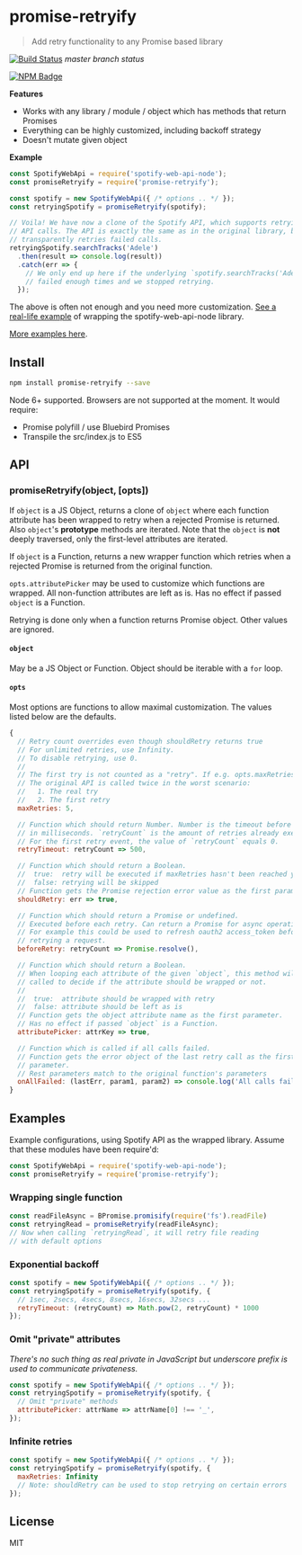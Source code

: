 # promise-retryify

> Add retry functionality to any Promise based library

[![Build Status](https://travis-ci.org/kimmobrunfeldt/promise-retryify.svg?branch=master)](https://travis-ci.org/kimmobrunfeldt/promise-retryify) *master branch status*

[![NPM Badge](https://nodei.co/npm/promise-retryify.png?downloads=true)](https://www.npmjs.com/package/promise-retryify)


**Features**

* Works with any library / module / object which has methods that return Promises
* Everything can be highly customized, including backoff strategy
* Doesn't mutate given object

**Example**

```js
const SpotifyWebApi = require('spotify-web-api-node');
const promiseRetryify = require('promise-retryify');

const spotify = new SpotifyWebApi({ /* options .. */ });
const retryingSpotify = promiseRetryify(spotify);

// Voila! We have now a clone of the Spotify API, which supports retrying of
// API calls. The API is exactly the same as in the original library, but it
// transparently retries failed calls.
retryingSpotify.searchTracks('Adele')
  .then(result => console.log(result))
  .catch(err => {
    // We only end up here if the underlying `spotify.searchTracks('Adele')`
    // failed enough times and we stopped retrying.
  });
```

The above is often not enough and you need more customization.
[See a real-life example](examples/retrying-spotify.js) of wrapping
the spotify-web-api-node library.

[More examples here](#examples).

## Install

```bash
npm install promise-retryify --save
```

Node 6+ supported. Browsers are not supported at the moment. It would require:

* Promise polyfill / use Bluebird Promises
* Transpile the src/index.js to ES5

## API

### promiseRetryify(object, [opts])

If `object` is a JS Object, returns a clone of `object` where each function attribute has been wrapped to
retry when a rejected Promise is returned. Also `object`'s **prototype**
methods are iterated. Note that the `object` is **not** deeply traversed, only
the first-level attributes are iterated.

If `object` is a Function, returns a new wrapper function which retries when a rejected Promise is returned from the original function.

`opts.attributePicker` may be used to customize
which functions are wrapped. All non-function attributes are left as is. Has no effect if passed `object` is a Function.

Retrying is done only when a function returns Promise object. Other values
are ignored.

#### `object`

May be a JS Object or Function. Object should be iterable with a `for` loop.

#### `opts`

Most options are functions to allow maximal customization. The values
listed below are the defaults.

```js
{
  // Retry count overrides even though shouldRetry returns true
  // For unlimited retries, use Infinity.
  // To disable retrying, use 0.
  //
  // The first try is not counted as a "retry". If e.g. opts.maxRetries = 1,
  // The original API is called twice in the worst scenario:
  //   1. The real try
  //   2. The first retry
  maxRetries: 5,

  // Function which should return Number. Number is the timeout before retrying
  // in milliseconds. `retryCount` is the amount of retries already executed.
  // For the first retry event, the value of `retryCount` equals 0.
  retryTimeout: retryCount => 500,

  // Function which should return a Boolean.
  //  true:  retry will be executed if maxRetries hasn't been reached yet
  //  false: retrying will be skipped
  // Function gets the Promise rejection error value as the first parameter.
  shouldRetry: err => true,

  // Function which should return a Promise or undefined.
  // Executed before each retry. Can return a Promise for async operations.
  // For example this could be used to refresh oauth2 access_token before
  // retrying a request.
  beforeRetry: retryCount => Promise.resolve(),

  // Function which should return a Boolean.
  // When looping each attribute of the given `object`, this method will be
  // called to decide if the attribute should be wrapped or not.
  //
  //  true:  attribute should be wrapped with retry
  //  false: attribute should be left as is
  // Function gets the object attribute name as the first parameter.
  // Has no effect if passed `object` is a Function.
  attributePicker: attrKey => true,

  // Function which is called if all calls failed.
  // Function gets the error object of the last retry call as the first
  // parameter.
  // Rest parameters match to the original function's parameters
  onAllFailed: (lastErr, param1, param2) => console.log('All calls failed!');
}
```

## Examples

Example configurations, using Spotify API as the wrapped library.
Assume that these modules have been require'd:

```js
const SpotifyWebApi = require('spotify-web-api-node');
const promiseRetryify = require('promise-retryify');
```

### Wrapping single function

```js
const readFileAsync = BPromise.promisify(require('fs').readFile)
const retryingRead = promiseRetryify(readFileAsync);
// Now when calling `retryingRead`, it will retry file reading
// with default options
```

### Exponential backoff

```js
const spotify = new SpotifyWebApi({ /* options .. */ });
const retryingSpotify = promiseRetryify(spotify, {
  // 1sec, 2secs, 4secs, 8secs, 16secs, 32secs ...
  retryTimeout: (retryCount) => Math.pow(2, retryCount) * 1000
});
```

### Omit "private" attributes

*There's no such thing as real private in JavaScript but underscore prefix
is used to communicate privateness.*

```js
const spotify = new SpotifyWebApi({ /* options .. */ });
const retryingSpotify = promiseRetryify(spotify, {
  // Omit "private" methods
  attributePicker: attrName => attrName[0] !== '_',
});
```

### Infinite retries

```js
const spotify = new SpotifyWebApi({ /* options .. */ });
const retryingSpotify = promiseRetryify(spotify, {
  maxRetries: Infinity
  // Note: shouldRetry can be used to stop retrying on certain errors
});
```

## License

MIT
